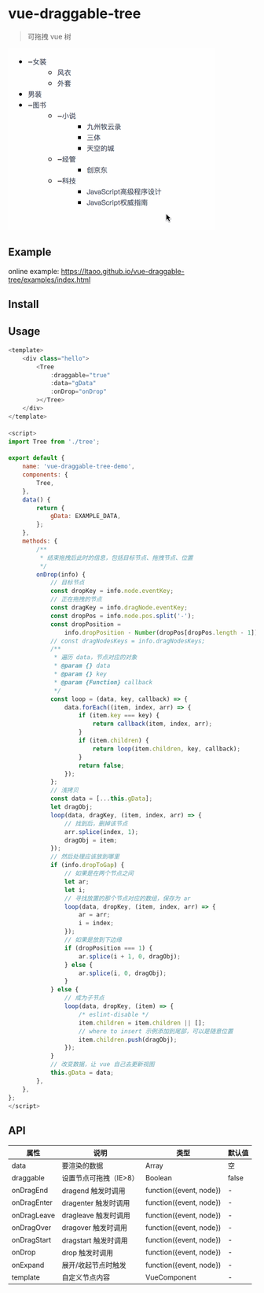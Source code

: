 # vue-draggable-tree

> 可拖拽 vue 树

![效果图](./draggable-tree.gif)

## Example

online example: https://ltaoo.github.io/vue-draggable-tree/examples/index.html

## Install

## Usage

```javascript
<template>
    <div class="hello">
        <Tree
            :draggable="true"
            :data="gData"
            :onDrop="onDrop"
        ></Tree>
    </div>
</template>

<script>
import Tree from './tree';

export default {
    name: 'vue-draggable-tree-demo',
    components: {
        Tree,
    },
    data() {
        return {
            gData: EXAMPLE_DATA,
        };
    },
    methods: {
        /**
         * 结束拖拽后此时的信息，包括目标节点、拖拽节点、位置
         */
        onDrop(info) {
            // 目标节点
            const dropKey = info.node.eventKey;
            // 正在拖拽的节点
            const dragKey = info.dragNode.eventKey;
            const dropPos = info.node.pos.split('-');
            const dropPosition =
                info.dropPosition - Number(dropPos[dropPos.length - 1]);
            // const dragNodesKeys = info.dragNodesKeys;
            /**
             * 遍历 data，节点对应的对象
             * @param {} data
             * @param {} key
             * @param {Function} callback
             */
            const loop = (data, key, callback) => {
                data.forEach((item, index, arr) => {
                    if (item.key === key) {
                        return callback(item, index, arr);
                    }
                    if (item.children) {
                        return loop(item.children, key, callback);
                    }
                    return false;
                });
            };
            // 浅拷贝
            const data = [...this.gData];
            let dragObj;
            loop(data, dragKey, (item, index, arr) => {
                // 找到后，删掉该节点
                arr.splice(index, 1);
                dragObj = item;
            });
            // 然后处理应该放到哪里
            if (info.dropToGap) {
                // 如果是在两个节点之间
                let ar;
                let i;
                // 寻找放置的那个节点对应的数组，保存为 ar
                loop(data, dropKey, (item, index, arr) => {
                    ar = arr;
                    i = index;
                });
                // 如果是放到下边缘
                if (dropPosition === 1) {
                    ar.splice(i + 1, 0, dragObj);
                } else {
                    ar.splice(i, 0, dragObj);
                }
            } else {
                // 成为子节点
                loop(data, dropKey, (item) => {
                    /* eslint-disable */
                    item.children = item.children || [];
                    // where to insert 示例添加到尾部，可以是随意位置
                    item.children.push(dragObj);
                });
            }
            // 改变数据，让 vue 自己去更新视图
            this.gData = data;
        },
    },
};
</script>
```

## API

属性 | 说明 | 类型 | 默认值 |
---|---|---|---|
data | 要渲染的数据 | Array | 空
draggable | 设置节点可拖拽（IE>8）| Boolean | false
onDragEnd | dragend 触发时调用 | function({event, node}) | -
onDragEnter | dragenter 触发时调用 | function({event, node}) | -
onDragLeave | dragleave 触发时调用 | function({event, node}) | -
onDragOver | dragover 触发时调用 | function({event, node}) | -
onDragStart | dragstart 触发时调用 | function({event, node}) | -
onDrop | drop 触发时调用 | function({event, node}) | -
onExpand | 展开/收起节点时触发 | function({event, node}) | -
template | 自定义节点内容 | VueComponent | -